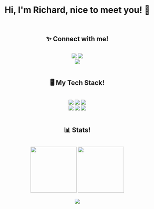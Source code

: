 <div align="center">
  <h1>Hi, I'm Richard, nice to meet you! 👋</h1>
</div>
<br>
<div align="center">
<h2>✨ Connect with me!</h2>
</div>
<br>
<div align="center">
  <a href="https://www.codewars.com/users/EvilKarrot"><img src="https://img.shields.io/badge/CodeWars-red?logo=codewars&logoColor=white&style=for-the-badge"></a>
  <a href="https://www.linkedin.com/in/richard-carveth/"><img src="https://img.shields.io/badge/LinkedIn-blue?logo=linkedin&logoColor=white&style=for-the-badge"></a>
</div>
<div align="center">
  <a href="https://discord.com/users/257490487764582400"><img src="https://img.shields.io/badge/Discord-blue?logo=discord&logoColor=white&style=for-the-badge"></a>
</div>
<br>
<div align="center">
  <h2>🖥️ My Tech Stack!</h2>
</div>
<br>
<div align="center">
  <img src="https://img.shields.io/badge/Ruby-red?logo=ruby&logoColor=white&style=for-the-badge">
  <img src="https://img.shields.io/badge/Rails-red?logo=rubyonrails&logoColor=white&style=for-the-badge">
  <img src="https://img.shields.io/badge/JavaScript-yellow?logo=javascript&logoColor=white&style=for-the-badge">
</div>
<div align="center">
  <img src="https://img.shields.io/badge/Python-blue?logo=python&logoColor=white&style=for-the-badge">
  <img src="https://img.shields.io/badge/HTML-red?logo=html5&logoColor=white&style=for-the-badge">
  <img src="https://img.shields.io/badge/CSS-yellow?logo=CSS&logoColor=white&style=for-the-badge">
</div>
<br>
<div align="center">
  <h2>📊 Stats!</h2>
</div>
<br>
<div align="center">
  <img src="https://github-readme-stats.vercel.app/api?username=richard-carveth&show_icons=true&theme=gruvbox" height="150">
  <img src="https://github-readme-stats.vercel.app/api/top-langs/?username=richard-carveth&layout=compact&theme=gruvbox" height="150">
</div>
<br>
<div align="center">
  <img src="https://github-profile-trophy.vercel.app/?username=richard-carveth&theme=juicyfresh">
</div>














